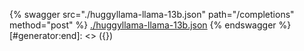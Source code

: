 [#generator:start]: <> ({ "template": "openapi" })
{% swagger src="./huggyllama-llama-13b.json" path="/completions" method="post" %}
[./huggyllama-llama-13b.json](./huggyllama-llama-13b.json)
{% endswagger %}
[#generator:end]: <> ({})